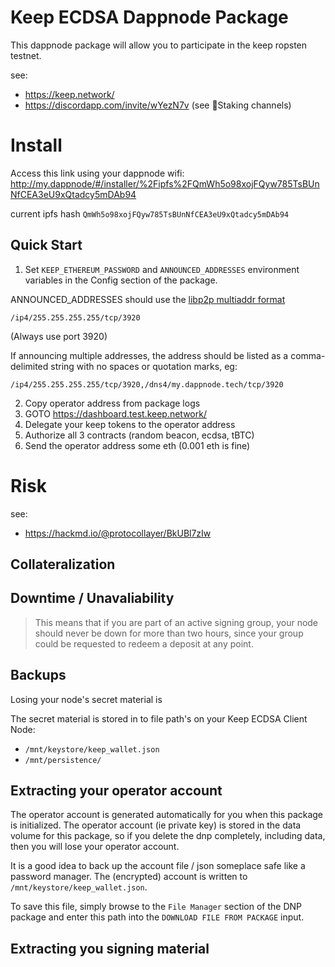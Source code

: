 # Keep ECDSA Dappnode Package
This dappnode package will allow you to participate in the keep ropsten testnet.

see:
- https://keep.network/
- https://discordapp.com/invite/wYezN7v (see 🥩Staking channels)

# Install
Access this link using your dappnode wifi:
http://my.dappnode/#/installer/%2Fipfs%2FQmWh5o98xojFQyw785TsBUnNfCEA3eU9xQtadcy5mDAb94

current ipfs hash `QmWh5o98xojFQyw785TsBUnNfCEA3eU9xQtadcy5mDAb94`

## Quick Start
1. Set `KEEP_ETHEREUM_PASSWORD` and `ANNOUNCED_ADDRESSES` environment variables in the Config section of the package.

ANNOUNCED_ADDRESSES should use the [libp2p multiaddr format](https://docs.libp2p.io/concepts/addressing/)
```
/ip4/255.255.255.255/tcp/3920
```

(Always use port 3920)

If announcing multiple addresses, the address should be listed as a comma-delimited string with no spaces or quotation marks, eg:
```
/ip4/255.255.255.255/tcp/3920,/dns4/my.dappnode.tech/tcp/3920
```

2. Copy operator address from package logs
3. GOTO https://dashboard.test.keep.network/
4. Delegate your keep tokens to the operator address
5. Authorize all 3 contracts (random beacon, ecdsa, tBTC)
6. Send the operator address some eth (0.001 eth is fine)


# Risk
see:
- https://hackmd.io/@protocollayer/BkUBl7zIw


## Collateralization



## Downtime / Unavaliability
> This means that if you are part of an active signing group, your node should never be down for more than two hours, since your group could be requested to redeem a deposit at any point.


## Backups
Losing your node's secret material is

The secret material is stored in to file path's on your Keep ECDSA Client Node:
- `/mnt/keystore/keep_wallet.json`
- `/mnt/persistence/`


## Extracting your operator account
The operator account is generated automatically for you when this package is initialized.
The operator account (ie private key) is stored in the data volume for this package,
so if you delete the dnp completely, including data, then you will lose your operator account.

It is a good idea to back up the account file / json someplace safe like a password manager.
The (encrypted) account is written to `/mnt/keystore/keep_wallet.json`.

To save this file, simply browse to the `File Manager` section of the DNP package and enter
this path into the `DOWNLOAD FILE FROM PACKAGE` input.

## Extracting you signing material
